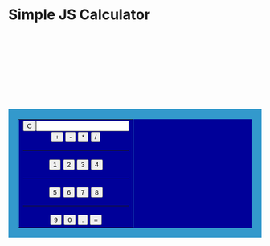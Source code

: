 # Simple JS Calculator
<html>
<head>
 <title>Html calculator</title>
</head>

<body background="images.jpg">
 
 <form name="calculator" >
 <br><br><br><br><br><br><br><br>
 <div id="name" name="idname">
<center>
<table border="20" bordercolor="#3399CC" bgcolor="#000099">
<tr>
<td>
<input type="reset" value="C"><input type="textfield" readonly id="" name="ans" value="" style="color:#330000">
<br>
<center>
 <input type="button" value="+" onClick="document.calculator.ans.value +='+'">
 <input type="button" value="-" onClick="document.calculator.ans.value +='-'">
 <input type="button" value="*" onClick="document.calculator.ans.value +='*'">
 <input type="button" value="/" onClick="document.calculator.ans.value +='/'">
 <br><hr />
 <input type="button" value="1" onClick="document.calculator.ans.value +='1'">
 <input type="button" value="2" onClick="document.calculator.ans.value +='2'">
 <input type="button" value="3" onClick="document.calculator.ans.value +='3'">
 <input type="button" value="4" onClick="document.calculator.ans.value +='4'">
 <br><hr />
 <input type="button" value="5" onClick="document.calculator.ans.value +='5'">
 <input type="button" value="6" onClick="document.calculator.ans.value +='6'">
 <input type="button" value="7" onClick="document.calculator.ans.value +='7'">
 <input type="button" value="8" onClick="document.calculator.ans.value +='8'">
 <br><hr />
 <input type="button" value="9" onClick="document.calculator.ans.value +='9'">
 <input type="button" value="0" onClick="document.calculator.ans.value +='0'">
 <input type="button" value="." onClick="document.calculator.ans.value +='.'">	
 <input type="button" value="=" onClick="document.calculator.ans.value = eval(document.calculator.ans.value)">
</center>
</form>
</table>
</body>
</html>
